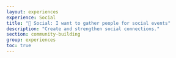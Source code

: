 ```yaml
---
layout: experiences
experience: Social
title: "🔗 Social: I want to gather people for social events"
description: "Create and strengthen social connections."
section: community-building
group: experiences
toc: true
---
```

